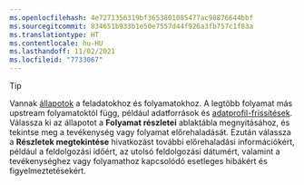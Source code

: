 ```yaml
---
ms.openlocfilehash: 4e7271356319bf3653801085477ac98876644bbf
ms.sourcegitcommit: 834651b933b1e50e7557d44f926a3fb757c1f83a
ms.translationtype: HT
ms.contentlocale: hu-HU
ms.lasthandoff: 11/02/2021
ms.locfileid: "7733067"
---
```

> [!TIP] 
> Vannak [állapotok](../audience-insights/system.md#status-definitions) a feladatokhoz és folyamatokhoz. A legtöbb folyamat más upstream folyamatoktól függ, például adatforrások és [adatprofil-frissítések](../audience-insights/system.md#refresh-processes). Válassza ki az állapotot a **Folyamat részletei** ablaktábla megnyitásához, és tekintse meg a tevékenység vagy folyamat előrehaladását. Ezután válassza a **Részletek megtekintése** hivatkozást további előrehaladási információkért, például a feldolgozási időért, az utolsó feldolgozási dátumért, valamint a tevékenységhez vagy folyamathoz kapcsolódó esetleges hibákért és figyelmeztetésekért.
